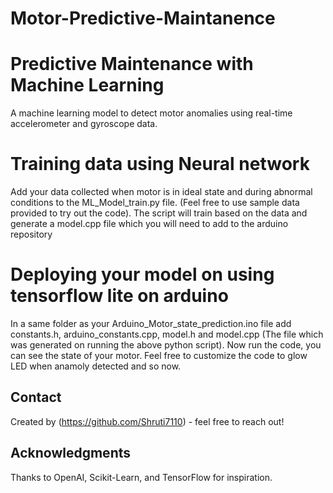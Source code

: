 # Motor-Predictive-Maintanence

# Predictive Maintenance with Machine Learning
A machine learning model to detect motor anomalies using real-time accelerometer and gyroscope data.

# Training data using Neural network
Add your data collected when motor is in ideal state and during abnormal conditions to the ML_Model_train.py file. (Feel free to use sample data provided to try out the code).
The script will train based on the data and generate a model.cpp file which you will need to add to the arduino repository

# Deploying your model on using tensorflow lite on arduino
In a same folder as your Arduino_Motor_state_prediction.ino file add constants.h, arduino_constants.cpp, model.h and model.cpp (The file which was generated on running the above python script).
Now run the code, you can see the state of your motor. Feel free to customize the code to glow LED when anamoly detected and so now.

## Contact
Created by (https://github.com/Shruti7110) - feel free to reach out!

## Acknowledgments
Thanks to OpenAI, Scikit-Learn, and TensorFlow for inspiration.
